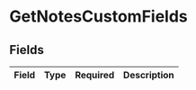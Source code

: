 # GetNotesCustomFields


## Fields

| Field       | Type        | Required    | Description |
| ----------- | ----------- | ----------- | ----------- |